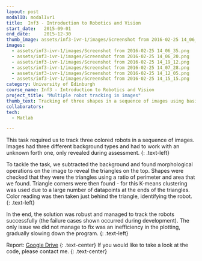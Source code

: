 ```yaml
---
layout: post
modalID: modalIvr1
title:  Inf3 - Introduction to Robotics and Vision
start_date:   2015-09-01
end_date:     2015-12-30
thumb_image: assets/inf3-ivr-1/images/Screenshot from 2016-02-25 14_06_35.png
images:
  - assets/inf3-ivr-1/images/Screenshot from 2016-02-25 14_06_35.png
  - assets/inf3-ivr-1/images/Screenshot from 2016-02-25 14_06_20.png
  - assets/inf3-ivr-1/images/Screenshot from 2016-02-25 14_19_12.png
  - assets/inf3-ivr-1/images/Screenshot from 2016-02-25 14_07_28.png
  - assets/inf3-ivr-1/images/Screenshot from 2016-02-25 14_12_05.png
  - assets/inf3-ivr-1/images/Screenshot from 2016-02-25 14_15_15.png
category: University of Edinburgh
course_name: Inf3 - Introduction to Robotics and Vision
project_title: "Multiple robot tracking in images"
thumb_text: Tracking of three shapes in a sequence of images using basic shape and color recognition techniques
collaborators:
tech:
  - Matlab

---
```


This task required us to track three colored robots in a sequence of images. Images had three different background types and had to work with an unknown forth one, only revealed during assessment.
{: .text-left}

To tackle the task, we subtracted the background and found morphological operations on the image to reveal the triangles on the top. Shapes were checked that they were the triangles using a ratio of perimeter and area that we found. Triangle corners were then found - for this K-means clustering was used due to a large number of datapoints at the ends of the triangles. Color reading was then taken just behind the triangle, identifying the robot.
{: .text-left}

In the end, the solution was robust and managed to track the robots successfully (the failure cases shown occurred during development). The only issue we did not manage to fix was an inefficiency in the plotting, gradually slowing down the program.
{: .text-left}

Report: [Google Drive](https://drive.google.com/open?id=1wYzYK88y1drcs3xgZwLJoZGRkNKFC8VH)
{: .text-center}
If you would like to take a look at the code, please contact me.
{: .text-center}
